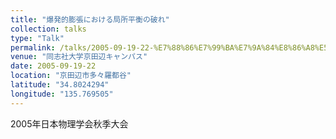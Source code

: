 ```yaml
---
title: "爆発的膨張における局所平衡の破れ"
collection: talks
type: "Talk"
permalink: /talks/2005-09-19-22-%E7%88%86%E7%99%BA%E7%9A%84%E8%86%A8%E5%BC%B5%E3%81%AB%E3%81%8A%E3%81%91%E3%82%8B%E5%B1%80%E6%89%80%E5%B9%B3%E8%A1%A1%E3%81%AE%E7%A0%B4%E3%82%8C
venue: "同志社大学京田辺キャンパス"
date: 2005-09-19-22
location: "京田辺市多々羅都谷"
latitude: "34.8024294"
longitude: "135.769505"
---
```


2005年日本物理学会秋季大会
